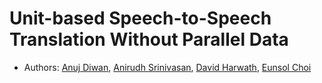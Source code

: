 # Unit-based Speech-to-Speech Translation Without Parallel Data
- Authors: [Anuj Diwan](https://ajd12342.github.io/), [Anirudh Srinivasan](https://dblp.org/pid/199/2922.html), [David Harwath](https://www.cs.utexas.edu/~harwath/), [Eunsol Choi](https://www.cs.utexas.edu/~eunsol/)
